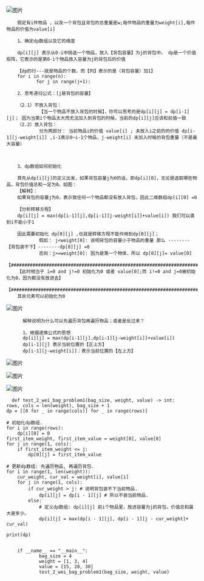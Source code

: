 ![图片](https://user-images.githubusercontent.com/38878365/186791724-9a840b1f-ee5a-4f11-950d-3d01a266abe2.png)



        假定有i件物品 ，以及一个背包且背包的总重量是w;每件物品的重量为weight[i],每件物品的价值为value[i]
        
        1、确定dp数组以及它的维度
        
        dp[i][j] 表示从0-i中挑选一个物品，放入【背包容量】为j的背包中。 dp是一个价值矩阵，它表示的是第0-i个物品放入容量为j的背包后的价值
        
        【dp的行---就是物品的个数，而【列】表示的是（背包容量）加1】
        for i in range(n):
               for j in range(j+1):
        
        2、思考递归公式：[j是背包的容量】
        
        （2.1）不放入背包：
                【当一个物品不放入背包的时候】，你可以思考的是dp[i][j] = dp[i-1][j]； 因为当第i个物品太大而无法加入到背包的时候，当前的dp[i][j]应该和前值一致
        （2.2）放入背包：
                分为两部分： 当前物品i的价值 value[i] ; 未放入i之前的的价值 dp[i-1][j-weight[i]] ,i-1表示0~i-1个物品，j-weight[i] 未加入时候的背包重量（不是最大容量）
         
         
         
        3、dp数组如何初始化
        
        首先从dp[i][j]的定义出发，如果背包容量j为0的话，即dp[i][0]，无论是选取哪些物品，背包价值总和一定为0。如图：
        【解释】：
        如果背包的容量j为0，表示我任何一个物品都没有放入背包，因此二维数组dp[i][0] =0
        
        【分析转移方程】
        dp[i][j] = max(dp[i-1][j],dp[i-1][j-weight[i]]+value[i]) 我们可以直到i不能小于1
        
        因此需要初始化 dp[0][j] ,也就是转移方程不能作用到dp[0][j]；
                假如： j<weight[0]: 说明背包的容量小于物品的重量 那么 --------【背包装不下】--------dp[0][j] =0
                否则：j>=weight[0]: 因为是第一个物体，所以 dp[0][j]= value[0]
        【########################################################################################】        
        【此时相当于 i=0 and j!=0 初始化为0 或者 value[0];而 i!=0 and j=0被初始化为0，因为都没有放进去】 
        【########################################################################################】
        其余元素可以初始化为0
![图片](https://user-images.githubusercontent.com/38878365/186794478-a23ffc44-4e09-4d1d-9bee-d29d37e349fa.png)
          
          解释说明为什么可以先遍历背包再遍历物品；或者是反过来？
          
          1、根据递推公式的思想
          dp[i][j] = max(dp[i-1][j],dp[i-1][j-weight[i]]+value[i])
          dp[i-1][j] 表示当前位置的【正上方】
          dp[i-1][j-weight[i]]：表示当前位置的【左上方】
          
![图片](https://user-images.githubusercontent.com/38878365/186795849-757e4b62-746a-4f98-8677-81210145191c.png)
          
          
          
![图片](https://user-images.githubusercontent.com/38878365/186794925-8f50da5d-cef5-487a-b2cb-6a87a28a2889.png)

![图片](https://user-images.githubusercontent.com/38878365/186795089-981e445b-8380-4b7e-9759-b95b8e39a5c0.png)
       
          
      def test_2_wei_bag_problem1(bag_size, weight, value) -> int: 
	rows, cols = len(weight), bag_size + 1
	dp = [[0 for _ in range(cols)] for _ in range(rows)]
    
	# 初始化dp数组. 
	for i in range(rows): 
		dp[i][0] = 0
	first_item_weight, first_item_value = weight[0], value[0]
	for j in range(1, cols): 	
		if first_item_weight <= j: 
			dp[0][j] = first_item_value

	# 更新dp数组: 先遍历物品, 再遍历背包. 
	for i in range(1, len(weight)): 
		cur_weight, cur_val = weight[i], value[i]
		for j in range(1, cols): 
			if cur_weight > j: # 说明背包装不下当前物品. 
				dp[i][j] = dp[i - 1][j] # 所以不装当前物品. 
			else: 
				# 定义dp数组: dp[i][j] 前i个物品里，放进容量为j的背包，价值总和最大是多少。
				dp[i][j] = max(dp[i - 1][j], dp[i - 1][j - cur_weight]+ cur_val)

	print(dp)


        if __name__ == "__main__": 
                bag_size = 4
                weight = [1, 3, 4]
                value = [15, 20, 30]
                test_2_wei_bag_problem1(bag_size, weight, value)

